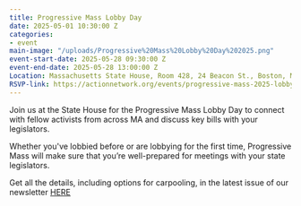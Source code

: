 ```yaml
---
title: Progressive Mass Lobby Day
date: 2025-05-01 10:30:00 Z
categories:
- event
main-image: "/uploads/Progressive%20Mass%20Lobby%20Day%202025.png"
event-start-date: 2025-05-28 09:30:00 Z
event-end-date: 2025-05-28 13:00:00 Z
Location: Massachusetts State House, Room 428, 24 Beacon St., Boston, MA
RSVP-link: https://actionnetwork.org/events/progressive-mass-2025-lobby-day
---
```


Join us at the State House for the Progressive Mass Lobby Day to connect with fellow activists from across MA and discuss key bills with your legislators. 

Whether you've lobbied before or are lobbying for the first time, Progressive Mass will make sure that you’re well-prepared for meetings with your state legislators. 

Get all the details, including options for carpooling, in the latest issue of our newsletter [HERE](https://mailchi.mp/f1b75fc37b0c/2025-5-22-indivisiblelab-newsletter-10351689)